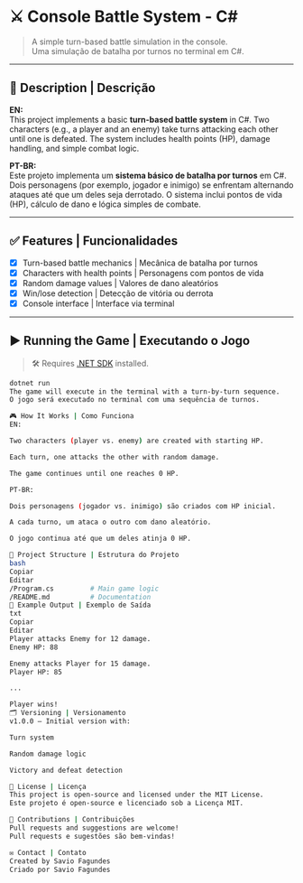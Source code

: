 # ⚔️ Console Battle System - C#

> A simple turn-based battle simulation in the console.  
> Uma simulação de batalha por turnos no terminal em C#.

---

## 📌 Description | Descrição

**EN:**  
This project implements a basic **turn-based battle system** in C#. Two characters (e.g., a player and an enemy) take turns attacking each other until one is defeated. The system includes health points (HP), damage handling, and simple combat logic.

**PT-BR:**  
Este projeto implementa um **sistema básico de batalha por turnos** em C#. Dois personagens (por exemplo, jogador e inimigo) se enfrentam alternando ataques até que um deles seja derrotado. O sistema inclui pontos de vida (HP), cálculo de dano e lógica simples de combate.

---

## ✅ Features | Funcionalidades

- [x] Turn-based battle mechanics | Mecânica de batalha por turnos  
- [x] Characters with health points | Personagens com pontos de vida  
- [x] Random damage values | Valores de dano aleatórios  
- [x] Win/lose detection | Detecção de vitória ou derrota  
- [x] Console interface | Interface via terminal  

---

## ▶️ Running the Game | Executando o Jogo

> 🛠️ Requires [.NET SDK](https://dotnet.microsoft.com/download) installed.

```bash
dotnet run
The game will execute in the terminal with a turn-by-turn sequence.
O jogo será executado no terminal com uma sequência de turnos.

🎮 How It Works | Como Funciona
EN:

Two characters (player vs. enemy) are created with starting HP.

Each turn, one attacks the other with random damage.

The game continues until one reaches 0 HP.

PT-BR:

Dois personagens (jogador vs. inimigo) são criados com HP inicial.

A cada turno, um ataca o outro com dano aleatório.

O jogo continua até que um deles atinja 0 HP.

📁 Project Structure | Estrutura do Projeto
bash
Copiar
Editar
/Program.cs         # Main game logic
/README.md          # Documentation
🧠 Example Output | Exemplo de Saída
txt
Copiar
Editar
Player attacks Enemy for 12 damage.
Enemy HP: 88

Enemy attacks Player for 15 damage.
Player HP: 85

...

Player wins!
🗂️ Versioning | Versionamento
v1.0.0 – Initial version with:

Turn system

Random damage logic

Victory and defeat detection

📜 License | Licença
This project is open-source and licensed under the MIT License.
Este projeto é open-source e licenciado sob a Licença MIT.

🙌 Contributions | Contribuições
Pull requests and suggestions are welcome!
Pull requests e sugestões são bem-vindas!

✉️ Contact | Contato
Created by Savio Fagundes
Criado por Savio Fagundes

